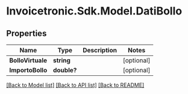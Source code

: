 # Invoicetronic.Sdk.Model.DatiBollo

## Properties

Name | Type | Description | Notes
------------ | ------------- | ------------- | -------------
**BolloVirtuale** | **string** |  | [optional] 
**ImportoBollo** | **double?** |  | [optional] 

[[Back to Model list]](../README.md#documentation-for-models) [[Back to API list]](../README.md#documentation-for-api-endpoints) [[Back to README]](../README.md)

